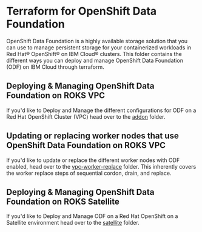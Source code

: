 # Terraform for OpenShift Data Foundation

OpenShift Data Foundation is a highly available storage solution that you can use to manage persistent storage for your containerized workloads in Red Hat® OpenShift® on IBM Cloud® clusters. This folder contains the different ways you can deploy and manage OpenShift Data Foundation (ODF) on IBM Cloud through terraform.

## Deploying & Managing OpenShift Data Foundation on ROKS VPC

If you'd like to Deploy and Manage the different configurations for ODF on a Red Hat OpenShift Cluster (VPC) head over to the [addon](https://github.com/IBM-Cloud/terraform-provider-ibm/tree/master/examples/openshift-data-foundation/addon) folder.

## Updating or replacing worker nodes that use OpenShift Data Foundation on ROKS VPC

If you'd like to update or replace the different worker nodes with ODF enabled, head over to the [vpc-worker-replace](https://github.com/IBM-Cloud/terraform-provider-ibm/tree/master/examples/openshift-data-foundation/vpc-worker-replace) folder. This inherently covers the worker replace steps of sequential cordon, drain, and replace.

## Deploying & Managing OpenShift Data Foundation on ROKS Satellite

If you'd like to Deploy and Manage ODF on a Red Hat OpenShift on a Satellite environment head over to the [satellite](https://github.com/IBM-Cloud/terraform-provider-ibm/tree/master/examples/openshift-data-foundation/satellite) folder.